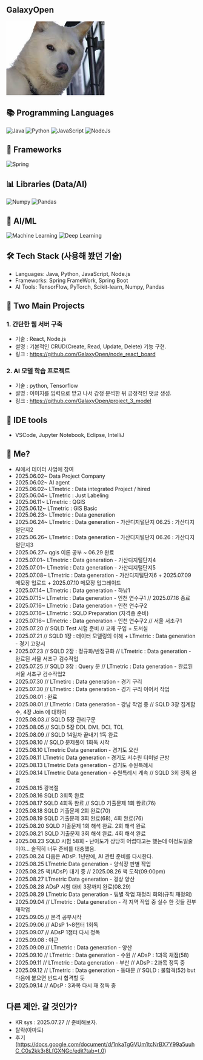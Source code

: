 ## GalaxyOpen


<img src="https://github.com/GalaxyOpen/GalaxyOpen/blob/main/Dogbin.jpg?raw=true" alt="GalaxyOpen" />


## 📚 Programming Languages
![Java](https://img.shields.io/badge/Java-Language-red?logo=openjdk&style=flat-square)
![Python](https://img.shields.io/badge/Python-Language-blue?logo=python&style=flat-square)
![JavaScript](https://img.shields.io/badge/JavaScript-Language-yellow?logo=javascript&style=flat-square)
![NodeJs](https://img.shields.io/badge/NodeJs-Backend-green?logo=nodedotjs&style=flat-square)
<br>

## 🚀 Frameworks
![Spring](https://img.shields.io/badge/Spring-Framework-brightgreen?logo=spring&style=flat-square) 
<br>

## 📊 Libraries (Data/AI)
![Numpy](https://img.shields.io/badge/Numpy-Library-orange?logo=python&style=flat-square)
![Pandas](https://img.shields.io/badge/Pandas-Library-lightgrey?logo=pandas&style=flat-square)
<br>

## 🤖 AI/ML
![Machine Learning](https://img.shields.io/badge/Machine%20Learning-AI-purple?logo=ai&style=flat-square)
![Deep Learning](https://img.shields.io/badge/Deep%20Learning-AI-pink?logo=deepnote&style=flat-square)
<br>

## 🛠 Tech Stack (사용해 봤던 기술)
- Languages: Java, Python, JavaScript, Node.js
- Frameworks: Spring FrameWork, Spring Boot
- AI Tools: TensorFlow, PyTorch, Scikit-learn, Numpy, Pandas

## 🚀 Two Main Projects
### 1. 간단한 웹 서버 구축
- 기술 : React, Node.js
- 설명 : 기본적인 CRUD(Create, Read, Update, Delete) 기능 구현.
- 링크 : https://github.com/GalaxyOpen/node_react_board

### 2. AI 모델 학습 프로젝트 
- 기술 : python, Tensorflow
- 설명 : 이미지를 입력으로 받고 나서 감정 분석한 뒤 긍정적인 댓글 생성.
- 링크 : https://github.com/GalaxyOpen/project_3_model

## 🧰 IDE tools
- VSCode, Jupyter Notebook, Eclipse, IntelliJ

## 🎯 Me?
 - AI에서 데이터 사업에 참여
 - 2025.06.02~ Data Project Company
 - 2025.06.02~ AI agent
 - 2025.06.02~ LTmetric : Data integrated Project / hired
 - 2025.06.04~ LTmetric : Just Labeling
 - 2025.06.11~ LTmetric : QGIS
 - 2025.06.12~ LTmetric : GIS Basic
 - 2025.06.23~ LTmetric : Data generation
  - 2025.06.24~ LTmetric : Data generation - 가산디지털단지 06.25 : 가산디지털단지2
  - 2025.06.26~ LTmetric : Data generation - 가산디지털단지 06.26 : 가산디지털단지3
  - 2025.06.27~ qgis 이론 공부 ~ 06.29 완료
  - 2025.07.01~ LTmetric : Data generation - 가산디지털단지4
  - 2025.07.01~ LTmetric : Data generation - 가산디지털단지5
  - 2025.07.08~ LTmetric : Data generation - 가산디지털단지6 + 2025.07.09 메모장 업로드 + 2025.07.10 메모장 업그레이드
  - 2025.07.14~ LTmetric : Data generation - 하남1
  - 2025.07.15~ LTmetric : Data generation - 인천 연수구1 // 2025.07.16 종료
  - 2025.07.16~ LTmetric : Data generation - 인천 연수구2
  - 2025.07.16~ LTmetric : SQLD Preparation (자격증 준비)
  - 2025.07.16~ LTmetric : Data generation - 인천 연수구2 // 서울 서초구1
  - 2025.07.20 // SQLD Test 시험 준비 // 교재 구입 + 도서실
  - 2025.07.21 // SQLD 1장 : 데이터 모델링의 이해 + LTmetric : Data generation - 경기 고양시
  - 2025.07.23 // SQLD 2장 : 정규화/반정규화 // LTmetric : Data generation - 완료된 서울 서초구 검수작업
  - 2025.07.25 // SQLD 3장 : Query 문 // LTmetric : Data generation - 완료된 서울 서초구 검수작업2
  - 2025.07.30 // LTmetirc : Data generation - 경기 구리
  - 2025.07.30 // LTmetirc : Data generation - 경기 구리 이어서 작업 2025.08.01 : 완료
  - 2025.08.01 // LTmetric : Data generation - 강남 작업 중 // SQLD 3장 집계함수, 4장 Join 에 대하여
  - 2025.08.03 // SQLD 5장 관리구문
  - 2025.08.05 // SQLD 5장 DDL DML DCL TCL
  - 2025.08.09 // SQLD 14일차 끝내기 1독 완료
  - 2025.08.10 // SQLD 문제풀이 1회독 시작
  - 2025.08.10 LTmetric Data generation - 경기도 오산
  - 2025.08.11 LTmetric Data generation - 경기도 서수원 터미널 근방
  - 2025.08.13 LTmetric Data generation - 경기도 수원특례시
  - 2025.08.14 LTmetric Data generation - 수원특례시 계속 // SQLD 3회 정독 완료
  - 2025.08.15 광복절
  - 2025.08.16 SQLD 3회독 완료
  - 2025.08.17 SQLD 4회독 완료 // SQLD 기출문제 1회 완료(76)
  - 2025.08.18 SQLD 기출문제 2회 완료(70)
  - 2025.08.19 SQLD 기출문제 3회 완료(68), 4회 완료(76)
  - 2025.08.20 SQLD 기출문제 1회 해석 완료. 2회 해석 완료
  - 2025.08.21 SQLD 기출문제 3회 해석 완료. 4회 해석 완료
  - 2025.08.23 SQLD 시험 58회 - 난이도가 상당히 어렵다고는 했는데 이정도일줄이야... 솔직히 너무 준비를 대충했음.
  - 2025.08.24 다음은 ADsP. 1년만에, AI 관련 준비를 다시한다.
  - 2025.08.25 LTmetric Data generation - 양식장 판별 작업
  - 2025.08.25 책(ADsP) 대기 중 // 2025.08.26 책 도착(09:00pm)
  - 2025.08.27 LTmetric Data generation - 경상 양산
  - 2025.08.28 ADsP 시험 대비 3장까지 완료(08.29)
  - 2025.08.29 LTmetric Data generation - 팀별 작업 재정리 회의(규칙 재정의)
  - 2025.09.04 // LTmetric : Data generation - 각 지역 작업 중 실수 한 것들 전부 재작업
  - 2025.09.05 // 본격 공부시작
  - 2025.09.06 // ADsP 1~8챕터 1회독
  - 2025.09.07 // ADsP 1챕터 다시 정독
  - 2025.09.08 : 야근
  - 2025.09.09 // LTmetric : Data generation - 양산
  - 2025.09.10 // LTmetric : Data generation - 수원 // ADsP : 1과목 채점(58)
  - 2025.09.11 // LTmetric : Data generation - 부산 // ADsP : 2과목 정독 중
  - 2025.09.12 // LTmetric : Data generation - 동대문 // SQLD : 불합격(52) but 다음에 붙으면 반드시 합격할 듯
  - 2025.09.14 // ADsP : 3과목 다시 재 정독 중

## 다른 제안. 갈 것인가? 
- KR sys : 2025.07.27 // 준비해보자.
- 탈락(아마도)
- 후기 (https://docs.google.com/document/d/1nkaTgGVUm1tcNrBX7Y99a5uuhC_C0s2kk3r8LfGXNGc/edit?tab=t.0)
